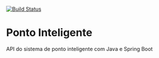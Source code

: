 [![Build Status](https://app.travis-ci.com/marciocarddoso/ponto-inteligente-api.svg?branch=main)](https://app.travis-ci.com/marciocarddoso/ponto-inteligente-api)

# Ponto Inteligente
API do sistema de ponto inteligente com Java e Spring Boot
